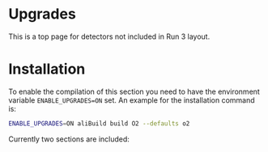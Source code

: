 <!-- doxy
\page refDetectorsUpgrades Upgrades
/doxy -->

# Upgrades
This is a top page for detectors not included in Run 3 layout.


# Installation
To enable the compilation of this section you need to have the environment variable `ENABLE_UPGRADES=ON` set.
An example for the installation command is:

```bash
ENABLE_UPGRADES=ON aliBuild build O2 --defaults o2
```

Currently two sections are included:
<!-- doxy
* \subpage refDetectorsUpgradesIT3
* \subpage refDetectorsUpgradesALICE3
* \subpage refDetectorsUpgradesALICE3FT3
* \subpage refDetectorsUpgradesALICE3FCT
* \subpage refDetectorsUpgradesALICE3TRK
/doxy -->

